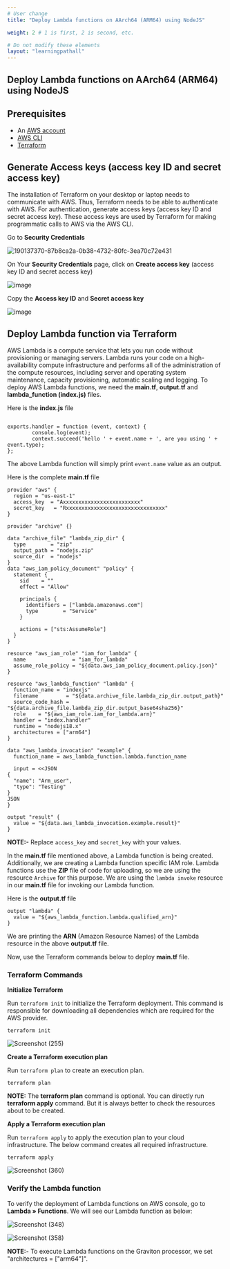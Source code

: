 ```yaml
---
# User change
title: "Deploy Lambda functions on AArch64 (ARM64) using NodeJS"

weight: 2 # 1 is first, 2 is second, etc.

# Do not modify these elements
layout: "learningpathall"
---
```


##  Deploy Lambda functions on AArch64 (ARM64) using NodeJS 

## Prerequisites

* An [AWS account](https://portal.aws.amazon.com/billing/signup?nc2=h_ct&src=default&redirect_url=https%3A%2F%2Faws.amazon.com%2Fregistration-confirmation#/start)
* [AWS CLI](https://docs.aws.amazon.com/cli/latest/userguide/getting-started-install.html)
* [Terraform](https://github.com/zachlas/arm-software-developers-ads/blob/main/content/install-tools/terraform.md)


## Generate Access keys (access key ID and secret access key)

The installation of Terraform on your desktop or laptop needs to communicate with AWS. Thus, Terraform needs to be able to authenticate with AWS. For authentication, generate access keys (access key ID and secret access key). These access keys are used by Terraform for making programmatic calls to AWS via the AWS CLI.
  
Go to **Security Credentials**
   
![190137370-87b8ca2a-0b38-4732-80fc-3ea70c72e431](https://user-images.githubusercontent.com/92315883/217728054-4259add4-5c40-4b69-9329-4252037a5afd.png)


On Your **Security Credentials** page, click on **Create access key** (access key ID and secret access key)
   
![image](https://user-images.githubusercontent.com/87687468/190137925-c725359a-cdab-468f-8195-8cce9c1be0ae.png)
   
Copy the **Access key ID** and **Secret access key**

![image](https://user-images.githubusercontent.com/87687468/190138349-7cc0007c-def1-48b7-ad1e-4ee5b97f4b90.png)

## Deploy Lambda function via Terraform

AWS Lambda is a compute service that lets you run code without provisioning or managing servers.
Lambda runs your code on a high-availability compute infrastructure and performs all of the administration of the compute resources, including server and operating system maintenance, capacity provisioning, automatic scaling and logging.
To deploy AWS Lambda functions, we need the **main.tf**, **output.tf** and **lambda_function (index.js)** files.

Here is the **index.js** file

```console

exports.handler = function (event, context) {
        console.log(event);
        context.succeed('hello ' + event.name + ', are you using ' + event.type);
};

```

The above Lambda function will simply print `event.name` value as an output.

Here is the complete **main.tf** file

```console
provider "aws" {
  region = "us-east-1"
  access_key  = "Axxxxxxxxxxxxxxxxxxxxxxxxx"
  secret_key   = "Rxxxxxxxxxxxxxxxxxxxxxxxxxxxxxxxx"
}

provider "archive" {}

data "archive_file" "lambda_zip_dir" {
  type        = "zip"
  output_path = "nodejs.zip"
  source_dir  = "nodejs"
}
data "aws_iam_policy_document" "policy" {
  statement {
    sid    = ""
    effect = "Allow"

    principals {
      identifiers = ["lambda.amazonaws.com"]
      type        = "Service"
    }

    actions = ["sts:AssumeRole"]
  }
}

resource "aws_iam_role" "iam_for_lambda" {
  name               = "iam_for_lambda"
  assume_role_policy = "${data.aws_iam_policy_document.policy.json}"
}

resource "aws_lambda_function" "lambda" {
  function_name = "indexjs"
  filename         = "${data.archive_file.lambda_zip_dir.output_path}"
  source_code_hash = "${data.archive_file.lambda_zip_dir.output_base64sha256}"
  role    = "${aws_iam_role.iam_for_lambda.arn}"
  handler = "index.handler"
  runtime = "nodejs18.x"
  architectures = ["arm64"]
}

data "aws_lambda_invocation" "example" {
  function_name = aws_lambda_function.lambda.function_name

  input = <<JSON
{
  "name": "Arm_user",
  "type": "Testing"
}
JSON
}

output "result" {
  value = "${data.aws_lambda_invocation.example.result}"
}

```
**NOTE:-** Replace `access_key` and `secret_key` with your values.


In the **main.tf** file mentioned above, a Lambda function is being created. Additionally, we are creating a Lambda function specific IAM role. Lambda functions use the **ZIP** file of code for uploading, so we are using the resource `Archive` for this purpose. We are using the `lambda invoke` resource in our **main.tf** file for invoking our Lambda function.


Here is the **output.tf** file

```console
output "lambda" {
  value = "${aws_lambda_function.lambda.qualified_arn}"
}

```
We are printing the **ARN** (Amazon Resource Names) of the Lambda resource in the above **output.tf** file. 

Now, use the Terraform commands below to deploy **main.tf** file.


### Terraform Commands

**Initialize Terraform**

Run `terraform init` to initialize the Terraform deployment. This command is responsible for downloading all dependencies which are required for the AWS provider.

```console
terraform init
```
    
![Screenshot (255)](https://user-images.githubusercontent.com/92315883/209255228-8c8b1b17-ce55-4c7d-9916-6c15918fc82e.png)


**Create a Terraform execution plan**

Run `terraform plan` to create an execution plan.

```console
terraform plan
```

**NOTE:** The **terraform plan** command is optional. You can directly run **terraform apply** command. But it is always better to check the resources about to be created.

**Apply a Terraform execution plan**

Run `terraform apply` to apply the execution plan to your cloud infrastructure. The below command creates all required infrastructure.

```console
terraform apply
```      

![Screenshot (360)](https://user-images.githubusercontent.com/92315883/216524630-0e24329d-5278-4dd2-9bfc-3e314842d4b6.png)


### Verify the Lambda function

To verify the deployment of Lambda functions on AWS console, go to **Lambda » Functions**. We will see our Lambda function as below:

![Screenshot (348)](https://user-images.githubusercontent.com/92315883/216253082-792bc564-dbb1-46ec-a3ba-e3220f31dd2d.jpg)

![Screenshot (358)](https://user-images.githubusercontent.com/92315883/216524063-a3d36a0a-9b42-44c5-a5b6-a0c90a3725d3.png)

**NOTE:**- To execute Lambda functions on the Graviton processor, we set "architectures = ["arm64"]".

